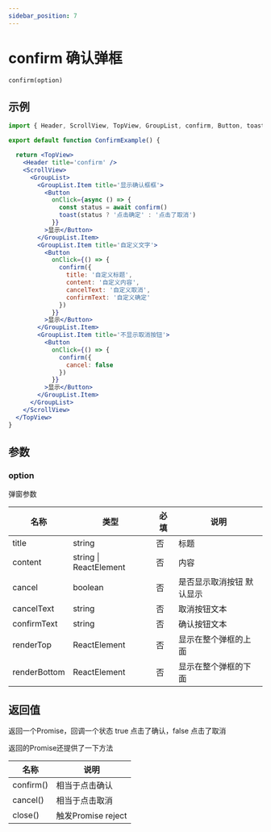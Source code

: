```yaml
---
sidebar_position: 7
---
```


# confirm 确认弹框

`confirm(option)`

## 示例

```jsx
import { Header, ScrollView, TopView, GroupList, confirm, Button, toast } from '@/duxuiExample'

export default function ConfirmExample() {

  return <TopView>
    <Header title='confirm' />
    <ScrollView>
      <GroupList>
        <GroupList.Item title='显示确认框框'>
          <Button
            onClick={async () => {
              const status = await confirm()
              toast(status ? '点击确定' : '点击了取消')
            }}
          >显示</Button>
        </GroupList.Item>
        <GroupList.Item title='自定义文字'>
          <Button
            onClick={() => {
              confirm({
                title: '自定义标题',
                content: '自定义内容',
                cancelText: '自定义取消',
                confirmText: '自定义确定'
              })
            }}
          >显示</Button>
        </GroupList.Item>
        <GroupList.Item title='不显示取消按钮'>
          <Button
            onClick={() => {
              confirm({
                cancel: false
              })
            }}
          >显示</Button>
        </GroupList.Item>
      </GroupList>
    </ScrollView>
  </TopView>
}
```

## 参数

### option

弹窗参数

| 名称 | 类型 | 必填 | 说明 |
| ---- | -------- | ------- | ------- |
| title | string | 否 | 标题 |
| content | string \| ReactElement | 否 | 内容 |
| cancel | boolean | 否 | 是否显示取消按钮 默认显示 |
| cancelText | string | 否 | 取消按钮文本 |
| confirmText | string | 否 | 确认按钮文本 |
| renderTop | ReactElement | 否 | 显示在整个弹框的上面 |
| renderBottom | ReactElement | 否 | 显示在整个弹框的下面 |

## 返回值

返回一个Promise，回调一个状态 true 点击了确认，false 点击了取消

返回的Promise还提供了一下方法

| 名称 |  说明 |
| ---- | ------- |
| confirm() | 相当于点击确认 |
| cancel() | 相当于点击取消 |
| close() | 触发Promise reject |